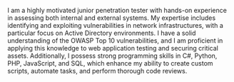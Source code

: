 I am a highly motivated junior penetration tester with hands-on experience in assessing both internal and external systems. My expertise includes identifying and exploiting vulnerabilities in network infrastructures, with a particular focus on Active Directory environments. I have a solid understanding of the OWASP Top 10 vulnerabilities, and I am proficient in applying this knowledge to web application testing and securing critical assets. Additionally, I possess strong programming skills in C#, Python, PHP, JavaScript, and SQL, which enhance my ability to create custom scripts, automate tasks, and perform thorough code reviews.
